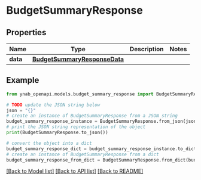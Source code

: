 # BudgetSummaryResponse


## Properties

Name | Type | Description | Notes
------------ | ------------- | ------------- | -------------
**data** | [**BudgetSummaryResponseData**](BudgetSummaryResponseData.md) |  | 

## Example

```python
from ynab_openapi.models.budget_summary_response import BudgetSummaryResponse

# TODO update the JSON string below
json = "{}"
# create an instance of BudgetSummaryResponse from a JSON string
budget_summary_response_instance = BudgetSummaryResponse.from_json(json)
# print the JSON string representation of the object
print(BudgetSummaryResponse.to_json())

# convert the object into a dict
budget_summary_response_dict = budget_summary_response_instance.to_dict()
# create an instance of BudgetSummaryResponse from a dict
budget_summary_response_from_dict = BudgetSummaryResponse.from_dict(budget_summary_response_dict)
```
[[Back to Model list]](../README.md#documentation-for-models) [[Back to API list]](../README.md#documentation-for-api-endpoints) [[Back to README]](../README.md)


